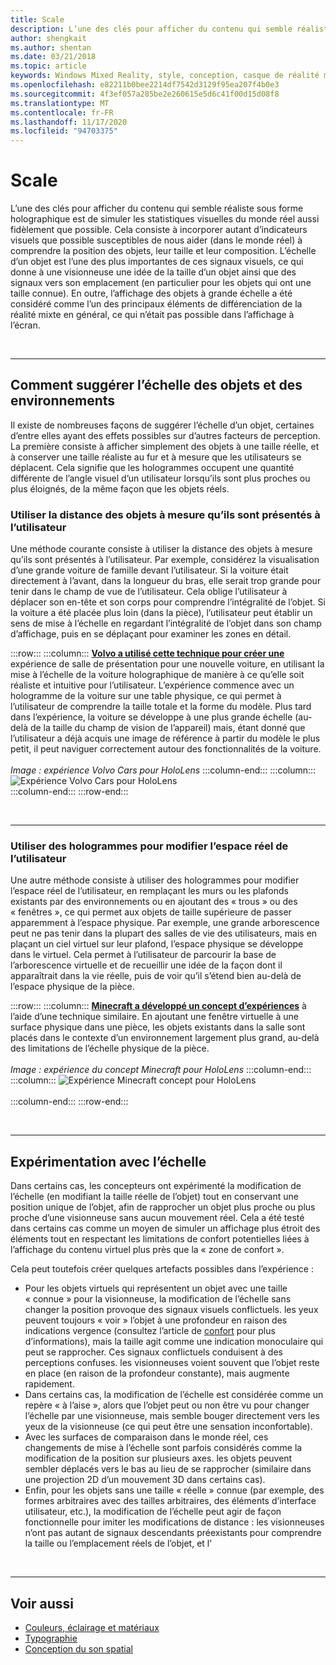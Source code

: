 ```yaml
---
title: Scale
description: L’une des clés pour afficher du contenu qui semble réaliste sous forme holographique est de simuler les statistiques visuelles du monde réel aussi fidèlement que possible.
author: shengkait
ms.author: shentan
ms.date: 03/21/2018
ms.topic: article
keywords: Windows Mixed Reality, style, conception, casque de réalité mixte, casque Windows Mixed realisation, casque de réalité virtuelle, HoloLens, échelle, hologrammes
ms.openlocfilehash: e82211b0bee2214df7542d3129f95ea207f4b0e3
ms.sourcegitcommit: 4f3ef057a285be2e260615e5d6c41f00d15d08f8
ms.translationtype: MT
ms.contentlocale: fr-FR
ms.lasthandoff: 11/17/2020
ms.locfileid: "94703375"
---
```

# <a name="scale"></a>Scale

L’une des clés pour afficher du contenu qui semble réaliste sous forme holographique est de simuler les statistiques visuelles du monde réel aussi fidèlement que possible. Cela consiste à incorporer autant d’indicateurs visuels que possible susceptibles de nous aider (dans le monde réel) à comprendre la position des objets, leur taille et leur composition. L’échelle d’un objet est l’une des plus importantes de ces signaux visuels, ce qui donne à une visionneuse une idée de la taille d’un objet ainsi que des signaux vers son emplacement (en particulier pour les objets qui ont une taille connue). En outre, l’affichage des objets à grande échelle a été considéré comme l’un des principaux éléments de différenciation de la réalité mixte en général, ce qui n’était pas possible dans l’affichage à l’écran.

<br>

---

## <a name="how-to-suggest-the-scale-of-objects-and-environments"></a>Comment suggérer l’échelle des objets et des environnements

Il existe de nombreuses façons de suggérer l’échelle d’un objet, certaines d’entre elles ayant des effets possibles sur d’autres facteurs de perception. La première consiste à afficher simplement des objets à une taille réelle, et à conserver une taille réaliste au fur et à mesure que les utilisateurs se déplacent. Cela signifie que les hologrammes occupent une quantité différente de l’angle visuel d’un utilisateur lorsqu’ils sont plus proches ou plus éloignés, de la même façon que les objets réels.

### <a name="utilize-the-distance-of-objects-as-they-are-presented-to-the-user"></a>Utiliser la distance des objets à mesure qu’ils sont présentés à l’utilisateur

Une méthode courante consiste à utiliser la distance des objets à mesure qu’ils sont présentés à l’utilisateur. Par exemple, considérez la visualisation d’une grande voiture de famille devant l’utilisateur. Si la voiture était directement à l’avant, dans la longueur du bras, elle serait trop grande pour tenir dans le champ de vue de l’utilisateur. Cela oblige l’utilisateur à déplacer son en-tête et son corps pour comprendre l’intégralité de l’objet. Si la voiture a été placée plus loin (dans la pièce), l’utilisateur peut établir un sens de mise à l’échelle en regardant l’intégralité de l’objet dans son champ d’affichage, puis en se déplaçant pour examiner les zones en détail.

:::row:::
    :::column:::
        **[Volvo a utilisé cette technique pour créer une](https://www.youtube.com/watch?v=DilzwF90vec)** expérience de salle de présentation pour une nouvelle voiture, en utilisant la mise à l’échelle de la voiture holographique de manière à ce qu’elle soit réaliste et intuitive pour l’utilisateur. L’expérience commence avec un hologramme de la voiture sur une table physique, ce qui permet à l’utilisateur de comprendre la taille totale et la forme du modèle. Plus tard dans l’expérience, la voiture se développe à une plus grande échelle (au-delà de la taille du champ de vision de l’appareil) mais, étant donné que l’utilisateur a déjà acquis une image de référence à partir du modèle le plus petit, il peut naviguer correctement autour des fonctionnalités de la voiture.<br>
        <br>
        *Image : expérience Volvo Cars pour HoloLens*
    :::column-end:::
        :::column:::
       ![Expérience Volvo Cars pour HoloLens](images/volvo-cars-microsoft-hololens-experience01-640px.jpg)<br>
    :::column-end:::
:::row-end:::


<br>

---

### <a name="use-holograms-to-modify-the-users-real-space"></a>Utiliser des hologrammes pour modifier l’espace réel de l’utilisateur

Une autre méthode consiste à utiliser des hologrammes pour modifier l’espace réel de l’utilisateur, en remplaçant les murs ou les plafonds existants par des environnements ou en ajoutant des « trous » ou des « fenêtres », ce qui permet aux objets de taille supérieure de passer apparemment à l’espace physique. Par exemple, une grande arborescence peut ne pas tenir dans la plupart des salles de vie des utilisateurs, mais en plaçant un ciel virtuel sur leur plafond, l’espace physique se développe dans le virtuel. Cela permet à l’utilisateur de parcourir la base de l’arborescence virtuelle et de recueillir une idée de la façon dont il apparaîtrait dans la vie réelle, puis de voir qu’il s’étend bien au-delà de l’espace physique de la pièce.

:::row:::
    :::column:::
        **[Minecraft a développé un concept d’expériences](https://minecraft.net/)** à l’aide d’une technique similaire. En ajoutant une fenêtre virtuelle à une surface physique dans une pièce, les objets existants dans la salle sont placés dans le contexte d’un environnement largement plus grand, au-delà des limitations de l’échelle physique de la pièce.<br>
        <br>
        *Image : expérience du concept Minecraft pour HoloLens*
    :::column-end:::
        :::column:::
       ![Expérience Minecraft concept pour HoloLens](images/800px-minecraftwindow-640px.jpg)<br><br>
    :::column-end:::
:::row-end:::


<br>

---


## <a name="experimenting-with-scale"></a>Expérimentation avec l’échelle

Dans certains cas, les concepteurs ont expérimenté la modification de l’échelle (en modifiant la taille réelle de l’objet) tout en conservant une position unique de l’objet, afin de rapprocher un objet plus proche ou plus proche d’une visionneuse sans aucun mouvement réel. Cela a été testé dans certains cas comme un moyen de simuler un affichage plus étroit des éléments tout en respectant les limitations de confort potentielles liées à l’affichage du contenu virtuel plus près que la « zone de confort ».

Cela peut toutefois créer quelques artefacts possibles dans l’expérience :
* Pour les objets virtuels qui représentent un objet avec une taille « connue » pour la visionneuse, la modification de l’échelle sans changer la position provoque des signaux visuels conflictuels. les yeux peuvent toujours « voir » l’objet à une profondeur en raison des indications vergence (consultez l’article de [confort](comfort.md) pour plus d’informations), mais la taille agit comme une indication monoculaire qui peut se rapprocher. Ces signaux conflictuels conduisent à des perceptions confuses. les visionneuses voient souvent que l’objet reste en place (en raison de la profondeur constante), mais augmente rapidement.
* Dans certains cas, la modification de l’échelle est considérée comme un repère « à l’aise », alors que l’objet peut ou non être vu pour changer l’échelle par une visionneuse, mais semble bouger directement vers les yeux de la visionneuse (ce qui peut être une sensation inconfortable).
* Avec les surfaces de comparaison dans le monde réel, ces changements de mise à l’échelle sont parfois considérés comme la modification de la position sur plusieurs axes. les objets peuvent sembler déplacés vers le bas au lieu de se rapprocher (similaire dans une projection 2D d’un mouvement 3D dans certains cas).
* Enfin, pour les objets sans une taille « réelle » connue (par exemple, des formes arbitraires avec des tailles arbitraires, des éléments d’interface utilisateur, etc.), la modification de l’échelle peut agir de façon fonctionnelle pour imiter les modifications de distance : les visionneuses n’ont pas autant de signaux descendants préexistants pour comprendre la taille ou l’emplacement réels de l’objet, et l'

<br>

---

## <a name="see-also"></a>Voir aussi
* [Couleurs, éclairage et matériaux](../color,-light-and-materials.md)
* [Typographie](typography.md)
* [Conception du son spatial](spatial-sound-design.md)
